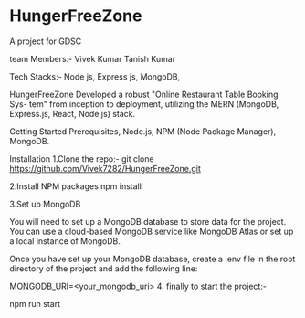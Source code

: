 # HungerFreeZone
A project for GDSC 

team Members:-
Vivek Kumar
Tanish Kumar

Tech Stacks:-
Node js,
Express js,
MongoDB,

HungerFreeZone
Developed a robust "Online Restaurant Table Booking Sys- tem" from inception to deployment, utilizing the MERN (MongoDB, Express.js, React, Node.js) stack.

Getting Started
Prerequisites,
Node.js,
NPM (Node Package Manager),
MongoDB.

Installation
1.Clone the repo:-
git clone https://github.com/Vivek7282/HungerFreeZone.git

2.Install NPM packages
npm install

3.Set up MongoDB

You will need to set up a MongoDB database to store data for the project. You can use a cloud-based MongoDB service like MongoDB Atlas or set up a local instance of MongoDB.

Once you have set up your MongoDB database, create a .env file in the root directory of the project and add the following line:

MONGODB_URI=<your_mongodb_uri>
4. finally to start the project:-

npm run start


